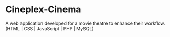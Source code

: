 # Cineplex-Cinema
 A web application developed for a movie theatre to enhance their workflow.  (HTML | CSS | JavaScript | PHP | MySQL)
